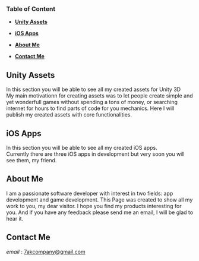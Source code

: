 ### **Table of Content**

- [**Unity Assets**](https://github.com/7AKCompany/AKWebsite.github.io/blob/gh-pages/index.md#unity-assets)

- [**iOS Apps**](https://github.com/7AKCompany/AKWebsite.github.io/blob/gh-pages/index.md#ios-apps)

- [**About Me**](https://github.com/7AKCompany/AKWebsite.github.io/blob/gh-pages/index.md#about-me)

- [**Contact Me**](https://github.com/7AKCompany/AKWebsite.github.io/blob/gh-pages/index.md#contact-me)

## Unity Assets
In this section you will be able to see all my created assets for Unity 3D  
My main motivationn for creating assets was to let people create simple and yet wonderfull games without spending a tons of money, or searching internet for hours to find parts of code for you mechanics. Here I will publish my created assets with core functionalities.

## iOS Apps
In this section you will be able to see all my created iOS apps.  
Currently there are three iOS apps in development but very soon you will see them, my friend.

## About Me
I am a passionate software developer with interest in two fields: app development and game development. This Page was created to show all my work to you, my dear visitor.
I hope you find my products interesting for you. And if you have any feedback please send me an email, I will be glad to hear it.

## Contact Me
_email_ : 7akcompany@gmail.com
